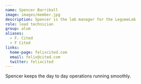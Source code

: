 ```yaml
---
name: Spencer Barriball
image: images/member.jpg
description: Spencer is the lab manager for the LegumeLab
role: lead technician
group: alum
aliases:
  - F. Cited
  - F Cited
links:
  home-page: felixcited.com
  email: felix@cited.com
  twitter: felixcited
---
```


Spencer keeps the day to day operations running smoothly.
